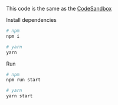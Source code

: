 This code is the same as the [CodeSandbox](https://codesandbox.io/s/dc-pyramid-age-y0od0)

Install dependencies
```bash
# npm
npm i 

# yarn
yarn
```
Run
```bash
# npm
npm run start 

# yarn
yarn start
```
